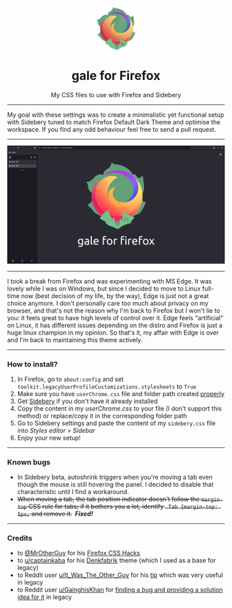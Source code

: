 <div align="center"><img src="image/logo.png" width=100px height=100px></div>
<h1 align="center">gale for Firefox</h1>
<p align="center">My CSS files to use with Firefox and Sidebery</p>

<hr>

My goal with these settings was to create a minimalistic yet functional setup
with Sidebery tuned to match Firefox Default Dark Theme and optimise the
workspace. If you find any odd behaviour feel free to send a pull request.

<hr>

<div align="center"><img src="image/thumbnail.png"></div>

<hr>

I took a break from Firefox and was experimenting with MS Edge. It was lovely
while I was on Windows, but since I decided to move to Linux full-time now (best
decision of my life, by the way), Edge is just not a great choice anymore. I
don't personally care too much about privacy on my browser, and that's not the
reason why I'm back to Firefox but I won't lie to you: it feels great to have
high levels of control over it. Edge feels "artificial" on Linux, it has
different issues depending on the distro and Firefox is just a huge linux
champion in my opinion. So that's it, my affair with Edge is over and I'm back
to maintaining this theme actively.

<hr>

### How to install?

<ol>
<li> In Firefox, go to <code>about:config</code> and set <code>toolkit.legacyUserProfileCustomizations.stylesheets</code> to <code>True</code></li>
<li> Make sure you have <code>userChrome.css</code> file and folder path created <a href="https://www.userchrome.org/how-create-userchrome-css.html">properly</a></li>
<li> Get <a href="https://github.com/mbnuqw/sidebery/">Sidebery</a> if you don't have it already installed</li>
<li> Copy the content in my <i>userChrome.css</i> to your file (I don't support this method) or replace/copy it in the corresponding folder path</li>
<li> Go to Sidebery settings and paste the content of my <code>sidebery.css</code> file into <i>Styles editor > Sidebar</i> </li>
<li> Enjoy your new setup!</li>
</ol>
<hr>

### Known bugs

<ul>
<li>In Sidebery beta, autoshrink triggers when you're moving a tab even though the mouse is still hovering the panel. I decided to disable that characteristic until I find a workaround.</li>
<li><span style="text-decoration: line-through;">When moving a tab, the tab position indicator doesn't follow the <code>margin-top</code> CSS rule for tabs; if it bothers you a lot, identify <code>.Tab {margin-top: 5px;</code> and remove it.</span><b><i>&nbsp;&nbsp;Fixed!</i></b></li>
</ul>
<hr>

### Credits

<ul>
<li>to <a href="https://github.com/MrOtherGuy">@MrOtherGuy</a> for his <a href="https://github.com/MrOtherGuy/firefox-csshacks">Firefox CSS Hacks</a></li>
<li>to <a href="https://www.reddit.com/user/captainkaba/">u/captainkaba</a> for his <a href="https://www.reddit.com/r/FirefoxCSS/comments/rqo5z6/some_people_asked_for_the_css_so_here_is_my_setup/">Denkfabrik</a> theme (which I used as a base for legacy)</li>
<li>to Reddit user <a href="https://www.reddit.com/user/It_Was_The_Other_Guy/">u/It_Was_The_Other_Guy</a> for his <a href="https://www.reddit.com/r/FirefoxCSS/comments/vzcqzn/comment/ig8a8ba/">tip</a> which was very useful in legacy</li>
<li>to Reddit user <a href="https://www.reddit.com/user/GainghisKhan/">u/GainghisKhan</a> for <a href="https://www.reddit.com/r/FirefoxCSS/comments/wcc9fc/comment/j2aoa8r/">finding a bug and providing a solution idea for it</a> in legacy</li>
</ul>

